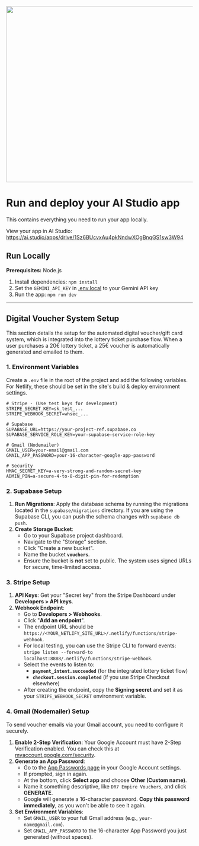 <div align="center">
<img width="1200" height="475" alt="GHBanner" src="https://github.com/user-attachments/assets/0aa67016-6eaf-458a-adb2-6e31a0763ed6" />
</div>

# Run and deploy your AI Studio app

This contains everything you need to run your app locally.

View your app in AI Studio: https://ai.studio/apps/drive/1Sz6BUcvxAu4pkNndwXOgBnqGS1sw3W94

## Run Locally

**Prerequisites:**  Node.js


1. Install dependencies:
   `npm install`
2. Set the `GEMINI_API_KEY` in [.env.local](.env.local) to your Gemini API key
3. Run the app:
   `npm run dev`

---

## Digital Voucher System Setup

This section details the setup for the automated digital voucher/gift card system, which is integrated into the lottery ticket purchase flow. When a user purchases a 20€ lottery ticket, a 25€ voucher is automatically generated and emailed to them.

### 1. Environment Variables

Create a `.env` file in the root of the project and add the following variables. For Netlify, these should be set in the site's build & deploy environment settings.

```
# Stripe - (Use test keys for development)
STRIPE_SECRET_KEY=sk_test_...
STRIPE_WEBHOOK_SECRET=whsec_...

# Supabase
SUPABASE_URL=https://your-project-ref.supabase.co
SUPABASE_SERVICE_ROLE_KEY=your-supabase-service-role-key

# Gmail (Nodemailer)
GMAIL_USER=your-email@gmail.com
GMAIL_APP_PASSWORD=your-16-character-google-app-password

# Security
HMAC_SECRET_KEY=a-very-strong-and-random-secret-key
ADMIN_PIN=a-secure-4-to-8-digit-pin-for-redemption
```

### 2. Supabase Setup

1.  **Run Migrations**: Apply the database schema by running the migrations located in the `supabase/migrations` directory. If you are using the Supabase CLI, you can push the schema changes with `supabase db push`.
2.  **Create Storage Bucket**:
    *   Go to your Supabase project dashboard.
    *   Navigate to the "Storage" section.
    *   Click "Create a new bucket".
    *   Name the bucket **`vouchers`**.
    *   Ensure the bucket is **not** set to public. The system uses signed URLs for secure, time-limited access.

### 3. Stripe Setup

1.  **API Keys**: Get your "Secret key" from the Stripe Dashboard under **Developers > API keys**.
2.  **Webhook Endpoint**:
    *   Go to **Developers > Webhooks**.
    *   Click "**Add an endpoint**".
    *   The endpoint URL should be `https://<YOUR_NETLIFY_SITE_URL>/.netlify/functions/stripe-webhook`.
    *   For local testing, you can use the Stripe CLI to forward events: `stripe listen --forward-to localhost:8888/.netlify/functions/stripe-webhook`.
    *   Select the events to listen to:
        - **`payment_intent.succeeded`** (for the integrated lottery ticket flow)
        - **`checkout.session.completed`** (if you use Stripe Checkout elsewhere)
    *   After creating the endpoint, copy the **Signing secret** and set it as your `STRIPE_WEBHOOK_SECRET` environment variable.

### 4. Gmail (Nodemailer) Setup

To send voucher emails via your Gmail account, you need to configure it securely.

1.  **Enable 2-Step Verification**: Your Google Account must have 2-Step Verification enabled. You can check this at [myaccount.google.com/security](https://myaccount.google.com/security).
2.  **Generate an App Password**:
    *   Go to the [App Passwords page](https://myaccount.google.com/apppasswords) in your Google Account settings.
    *   If prompted, sign in again.
    *   At the bottom, click **Select app** and choose **Other (Custom name)**.
    *   Name it something descriptive, like `DR7 Empire Vouchers`, and click **GENERATE**.
    *   Google will generate a 16-character password. **Copy this password immediately**, as you won't be able to see it again.
3.  **Set Environment Variables**:
    *   Set `GMAIL_USER` to your full Gmail address (e.g., `your-name@gmail.com`).
    *   Set `GMAIL_APP_PASSWORD` to the 16-character App Password you just generated (without spaces).
